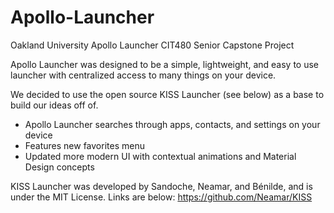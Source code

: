 # Apollo-Launcher

Oakland University Apollo Launcher
CIT480 Senior Capstone Project

Apollo Launcher was designed to be a simple, lightweight, and easy to use launcher with centralized access to many things on your device.

We decided to use the open source KISS Launcher (see below) as a base to build our ideas off of. 

- Apollo Launcher searches through apps, contacts, and settings on your device
- Features new favorites menu
- Updated more modern UI with contextual animations and Material Design concepts





KISS Launcher was developed by Sandoche, Neamar, and Bénilde, and is under the MIT License. Links are below:
https://github.com/Neamar/KISS 

